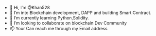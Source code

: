 - 👋 Hi, I’m @Khan528
- 👀 I’m into Blockchain development, DAPP and building Smart Contract.
- 🌱 I’m currently learning Python,Solidity.
- 💞️ I’m looking to collaborate on blockchain Dev Community
- 📫 Your Can reach me through my Email address

<!---
Khan528/Khan528 is a ✨ special ✨ repository because its `README.md` (this file) appears on your GitHub profile.
You can click the Preview link to take a look at your changes.
--->
